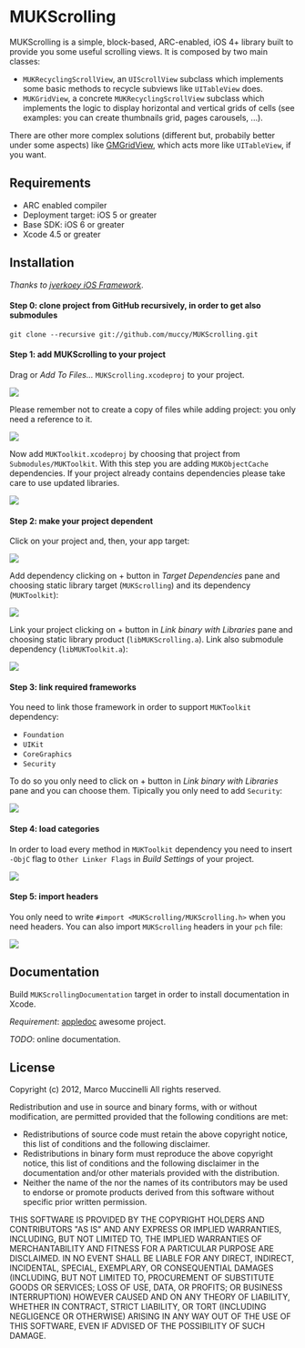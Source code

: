 MUKScrolling
===========
MUKScrolling is a simple, block-based, ARC-enabled, iOS 4+ library built to provide you some useful scrolling views.
It is composed by two main classes:
* `MUKRecyclingScrollView`, an `UIScrollView` subclass which implements some basic methods to recycle subviews like `UITableView` does.
* `MUKGridView`, a concrete `MUKRecyclingScrollView` subclass which implements the logic to display horizontal and vertical grids of cells (see examples: you can create thumbnails grid, pages carousels, ...).

There are other more complex solutions (different but, probabily better under some aspects) like [GMGridView], which acts more like `UITableView`, if you want.

Requirements
------------
* ARC enabled compiler
* Deployment target: iOS 5 or greater
* Base SDK: iOS 6 or greater
* Xcode 4.5 or greater

Installation
------------
*Thanks to [jverkoey iOS Framework]*.

#### Step 0: clone project from GitHub recursively, in order to get also submodules

    git clone --recursive git://github.com/muccy/MUKScrolling.git

#### Step 1: add MUKScrolling to your project
Drag or *Add To Files...* `MUKScrolling.xcodeproj` to your project.

<img src="http://i.imgur.com/MZZwt.png" />

Please remember not to create a copy of files while adding project: you only need a reference to it.

<img src="http://i.imgur.com/kXEJZ.png" />

Now add `MUKToolkit.xcodeproj` by choosing that project from `Submodules/MUKToolkit`. With this step you are adding `MUKObjectCache` dependencies. If your project already contains dependencies please take care to use updated libraries.

<img src="http://i.imgur.com/AQkuD.png" />

#### Step 2: make your project dependent
Click on your project and, then, your app target:

<img src="http://i.imgur.com/J10tA.png" />

Add dependency clicking on + button in *Target Dependencies* pane and choosing static library target (`MUKScrolling`) and its dependency (`MUKToolkit`):

<img src="http://i.imgur.com/XUAMK.png" />

Link your project clicking on + button in *Link binary with Libraries* pane and choosing static library product (`libMUKScrolling.a`). Link also submodule dependency (`libMUKToolkit.a`):

<img src="http://i.imgur.com/Cqjx5.png" />

#### Step 3: link required frameworks
You need to link those framework in order to support `MUKToolkit` dependency:

* `Foundation`
* `UIKit`
* `CoreGraphics`
* `Security`

To do so you only need to click on + button in *Link binary with Libraries* pane and you can choose them. Tipically you only need to add `Security`:

<img src="http://i.imgur.com/fTdEp.png" />

#### Step 4: load categories
In order to load every method in `MUKToolkit` dependency you need to insert `-ObjC` flag to `Other Linker Flags` in *Build Settings* of your project.

<img src="http://i.imgur.com/u9OUD.png" /> 


#### Step 5: import headers
You only need to write `#import <MUKScrolling/MUKScrolling.h>` when you need headers.
You can also import `MUKScrolling` headers in your `pch` file:

<img src="http://i.imgur.com/owsNo.png" />


Documentation
-------------
Build `MUKScrollingDocumentation` target in order to install documentation in Xcode.

*Requirement*: [appledoc] awesome project.

*TODO*: online documentation.



License
-------
Copyright (c) 2012, Marco Muccinelli
All rights reserved.

Redistribution and use in source and binary forms, with or without
modification, are permitted provided that the following conditions are met:

* Redistributions of source code must retain the above copyright
notice, this list of conditions and the following disclaimer.
* Redistributions in binary form must reproduce the above copyright
notice, this list of conditions and the following disclaimer in the
documentation and/or other materials provided with the distribution.
* Neither the name of the <organization> nor the
names of its contributors may be used to endorse or promote products
derived from this software without specific prior written permission.

THIS SOFTWARE IS PROVIDED BY THE COPYRIGHT HOLDERS AND CONTRIBUTORS "AS IS" AND
ANY EXPRESS OR IMPLIED WARRANTIES, INCLUDING, BUT NOT LIMITED TO, THE IMPLIED
WARRANTIES OF MERCHANTABILITY AND FITNESS FOR A PARTICULAR PURPOSE ARE
DISCLAIMED. IN NO EVENT SHALL <COPYRIGHT HOLDER> BE LIABLE FOR ANY
DIRECT, INDIRECT, INCIDENTAL, SPECIAL, EXEMPLARY, OR CONSEQUENTIAL DAMAGES
(INCLUDING, BUT NOT LIMITED TO, PROCUREMENT OF SUBSTITUTE GOODS OR SERVICES;
 LOSS OF USE, DATA, OR PROFITS; OR BUSINESS INTERRUPTION) HOWEVER CAUSED AND
ON ANY THEORY OF LIABILITY, WHETHER IN CONTRACT, STRICT LIABILITY, OR TORT
(INCLUDING NEGLIGENCE OR OTHERWISE) ARISING IN ANY WAY OUT OF THE USE OF THIS
SOFTWARE, EVEN IF ADVISED OF THE POSSIBILITY OF SUCH DAMAGE.


[GMGridView]: https://github.com/gmoledina/GMGridView
[jverkoey iOS Framework]: https://github.com/jverkoey/iOS-Framework
[appledoc]: https://github.com/tomaz/appledoc
